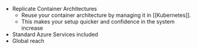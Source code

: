 * Replicate Container Architectures
	* Reuse your container architecture by managing it in [[Kubernetes]]. 
	* This makes your setup quicker and confidence in the system increase
* Standard Azure Services included
* Global reach